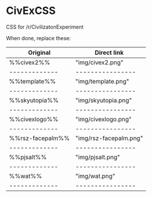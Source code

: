 # CivExCSS
CSS for /r/CivilizatonExperiment

When done, replace these:

**Original** | **Direct link**
-------------|----------------
%%civex2%% | "img/civex2.png"
-------------|----------------
%%template%% | "img/template.png"
-------------|----------------
%%skyutopia%% | "img/skyutopia.png"
-------------|----------------
%%civexlogo%% | "img/civexlogo.png"
-------------|----------------
%%rsz-facepalm%% | "img/rsz-facepalm.png"
-------------|----------------
%%pjsalt%% | "img/pjsalt.png"
-------------|----------------
%%wat%% | "img/wat.png"
-------------|----------------